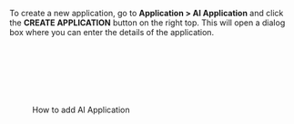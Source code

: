 To create a new application, go to __Application > AI Application__ and click the **CREATE APPLICATION** button on
the right top. This will open a dialog box where you can enter the details of the application. 

<figure markdown>
<script src="https://fast.wistia.com/embed/medias/10ueafsoxi.jsonp" async></script><script src="https://fast.wistia.com/assets/external/E-v1.js" async></script><span class="wistia_embed wistia_async_10ueafsoxi popover=true" style="display:inline-block;height:106px;position:relative;width:150px">&nbsp;</span>
<figcaption>How to add AI Application</figcaption>
</figure>